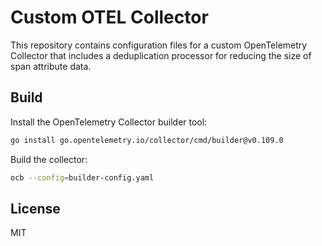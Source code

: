 # Custom OTEL Collector

This repository contains configuration files for a custom OpenTelemetry
Collector that includes a deduplication processor for reducing the size of span
attribute data.

## Build

Install the OpenTelemetry Collector builder tool:

```bash
go install go.opentelemetry.io/collector/cmd/builder@v0.109.0
```

Build the collector:

```bash
ocb --config=builder-config.yaml
```

## License 
MIT
